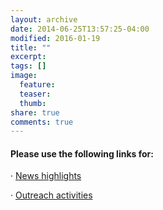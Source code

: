 ```yaml
---
layout: archive
date: 2014-06-25T13:57:25-04:00
modified: 2016-01-19
title: ""
excerpt:
tags: []
image:
  feature:
  teaser:
  thumb:
share: true
comments: true
---
```


#### Please use the following links for:

  · [News highlights](lab.md)
  
  · [Outreach activities](media.md)
